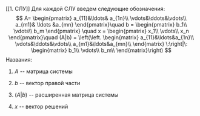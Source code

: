[[1. СЛУ]]
Для каждой СЛУ введем следующие обозначения:
$$
A= 
\begin{pmatrix}
a_{11}&\ldots& a_{1n}\\
\vdots&\ddots&\vdots\\
a_{m1}& \ldots &a_{mn}
\end{pmatrix}\quad
b = 
\begin{pmatrix}
b_1\\
\vdots\\
b_m
\end{pmatrix} \quad
x =
\begin{pmatrix}
x_1\\
\vdots\\
x_n
\end{pmatrix}\quad
(A|b) =
\left(\left.
\begin{matrix}
a_{11}&\ldots&a_{1n}\\
\vdots&\ddots&\vdots\\
a_{m1}&\ldots&a_{mn}\\
\end{matrix}
\:\right|\:
\begin{matrix}
b_1\\
\vdots\\
b_m\\
\end{matrix}\right)
$$
Названия:
1. $A$ -- матрица системы

2. $b$ -- вектор правой части

3. $(A|b)$ -- расширенная матрица системы

4. $x$ -- вектор решений